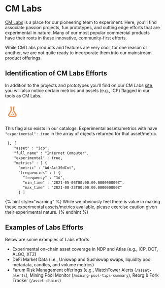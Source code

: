 # CM Labs

[CM Labs](https://coinmetrics.io/cm-labs/) is a place for our pioneering team to experiment.  Here, you'll find associate passion projects, fun prototypes, and cutting edge efforts that are experimental in nature.  Many of our most popular commercial products have their roots in these innovative, community-first efforts. &#x20;

While CM Labs products and features are very cool, for one reason or another, we are not quite ready to incorporate them into our mainstream product offerings. &#x20;

## Identification of CM Labs Efforts

In addition to the projects and prototypes you'll find on our CM Labs [site](https://coinmetrics.io/cm-labs/), you will also notice certain metrics and assets (e.g., ICP) flagged in our tools as CM Labs. &#x20;

![](<.gitbook/assets/Screen Shot 2021-08-24 at 7.54.11 PM.png>)

This flag also exists in our catalogs.  Experimental assets/metrics with have `"experimental": true` in the array of objects returned for that asset/metric.

```
 }, {
    "asset" : "icp",
    "full_name" : "Internet Computer",
    "experimental" : true,
    "metrics" : [ {
      "metric" : "AdrAct30dCnt",
      "frequencies" : [ {
        "frequency" : "1d",
        "min_time" : "2021-05-06T00:00:00.000000000Z",
        "max_time" : "2021-08-23T00:00:00.000000000Z"
      } ]
```

{% hint style="warning" %}
While we obviously feel there is value in making these experimental assets/metrics available, please exercise caution given their experimental nature. &#x20;
{% endhint %}

## Examples of Labs Efforts

Below are some examples of Labs efforts:

* Experimental on-chain asset coverage in NDP and Atlas (e.g., ICP, DOT, ALGO, XTZ)
* DeFi Market Data (i.e., Uniswap and Sushiswap swaps, liquidity pool metadata, candles, and volume metrics)
* Farum Risk Management offerings (e.g., WatchTower Alerts (`/asset-alerts`), Mining Pool Monitor (`/mining-pool-tips-summary`), Reorg & Fork Tracker (`/asset-chains`)
